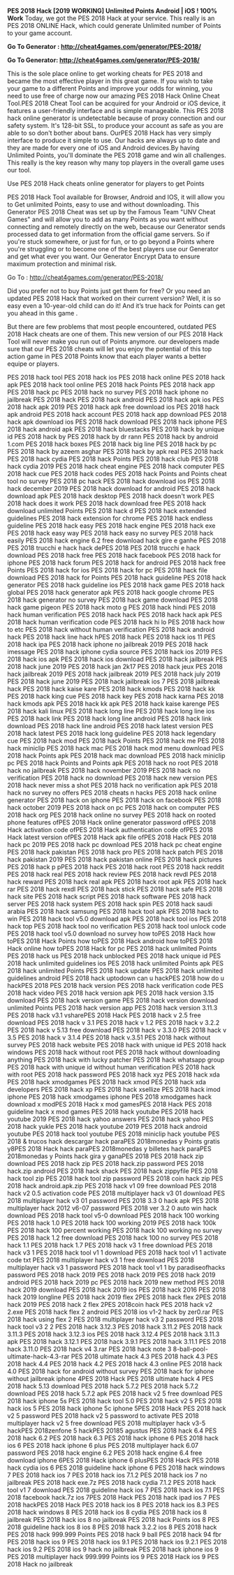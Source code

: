 <b>PES 2018 Hack [2019 WORKING] Unlimited Points Android | iOS ! 100% Work</b>
Today, we got the PES 2018 Hack at your service. This really is an PES 2018 ONLINE Hack, which could generate Unlimited number of Points to your game account. 

<b>Go To Generator : http://cheat4games.com/generator/PES-2018/ 

Go To Generator: http://cheat4games.com/generator/PES-2018/ </b>

This is the sole place online to get working cheats for PES 2018 and became the most effective player in this great game. If you wish to take your game to a different Points and improve your odds for winning, you need to use free of charge now our amazing PES 2018 Hack Online Cheat Tool.PES 2018 Cheat Tool can be acquired for your Android or iOS device, it features a user-friendly interface and is simple manageable. This PES 2018 hack online generator is undetectable because of proxy connection and our safety system. It's 128-bit SSL, to produce your account as safe as you are able to so don't bother about bans. OurPES 2018 Hack has very simply interface to produce it simple to use. Our hacks are always up to date and they are made for every one of iOS and Android devices.By having Unlimited Points, you'll dominate the PES 2018 game and win all challenges. This really is the key reason why many top players in the overall game uses our tool.


Use PES 2018 Hack cheats online generator for players to get Points

PES 2018 Hack Tool available for Browser, Android and IOS, it will allow you to Get unlimited Points, easy to use and without downloading.
This Generator PES 2018 Cheat was set up by the Famous Team "UNV Cheat Games" and will allow you to add as many Points as you want without connecting and remotely directly on the web, because our Generator sends processed data to get information from the official game servers.
So if you're stuck somewhere, or just for fun, or to go beyond a Points where you're struggling or to become one of the best players use our Generator and get what ever you want. Our Generator Encrypt Data to ensure maximum protection and minimal risk.

Go To : http://cheat4games.com/generator/PES-2018/

Did you prefer not to buy Points just get them for free? Or you need an updated PES 2018 Hack that worked on their current version? Well, it is so easy even a 10-year-old child can do it!
And it’s true hack for Points can get you ahead in this game .

But there are few problems that most people encountered, outdated PES 2018 Hack cheats are one of them. This new version of our PES 2018 Hack Tool will never make you run out of Points anymore. our developers made sure that our PES 2018 cheats will let you enjoy the potential of this top action game in PES 2018 Points know that each player wants a better equipe or players.


PES 2018 hack tool
PES 2018 hack ios
PES 2018 hack online
PES 2018 hack apk
PES 2018 hack tool online
PES 2018 hack Points
PES 2018 hack app
PES 2018 hack pc
PES 2018 hack no survey
PES 2018 hack iphone no jailbreak
PES 2018 hack
PES 2018 hack android
PES 2018 hack apk ios
PES 2018 hack apk 2019
PES 2018 hack apk free download ios
PES 2018 hack apk android
PES 2018 hack account
PES 2018 hack app download
PES 2018 hack apk download ios
PES 2018 hack download
PES 2018 hack iphone
PES 2018 hack android apk
PES 2018 hack bluestacks
PES 2018 hack by unique id
PES 2018 hack by
PES 2018 hack by dr rann
PES 2018 hack by android 1.com
PES 2018 hack boxes
PES 2018 hack big line
PES 2018 hack by pc
PES 2018 hack by azeem asghar
PES 2018 hack by apk real
PES 2018 hack
PES 2018 hack cydia
PES 2018 hack Points
PES 2018 hack club
PES 2018 hack cydia 2019
PES 2018 hack cheat engine
PES 2018 hack computer
PES 2018 hack cue
PES 2018 hack codes
PES 2018 hack Points and Points cheat tool no survey
PES 2018 pc hack
PES 2018 hack download ios
PES 2018 hack december 2019
PES 2018 hack download for android
PES 2018 hack download apk
PES 2018 hack desktop
PES 2018 hack doesn't work
PES 2018 hack does it work
PES 2018 hack download free
PES 2018 hack download unlimited Points
PES 2018 hack d
PES 2018 hack extended guidelines
PES 2018 hack extension for chrome
PES 2018 hack endless guideline
PES 2018 hack easy
PES 2018 hack engine
PES 2018 hack exe
PES 2018 hack easy way
PES 2018 hack easy no survey
PES 2018 hack easily
PES 2018 hack engine 6.2 free download
hack gire e ganhe PES 2018
PES 2018 trucchi e hack
hack dePES 2018
PES 2018 trucchi e hack download
PES 2018 hack free
PES 2018 hack facebook
PES 2018 hack for iphone
PES 2018 hack forum
PES 2018 hack for android
PES 2018 hack free Points
PES 2018 hack for ios
PES 2018 hack for pc
PES 2018 hack file download
PES 2018 hack for Points
PES 2018 hack guideline
PES 2018 hack generator
PES 2018 hack guideline ios
PES 2018 hack game
PES 2018 hack global
PES 2018 hack generator apk
PES 2018 hack google chrome
PES 2018 hack generator no survey
PES 2018 hack game download
PES 2018 hack game pigeon
PES 2018 hack moto g
PES 2018 hack hindi
PES 2018 hack human verification
PES 2018 hack hack
PES 2018 hack hack apk
PES 2018 hack human verification code
PES 2018 hack hi lo
PES 2018 hack how to etc
PES 2018 hack without human verification
PES 2018 hack android hack
PES 2018 hack line hack
hPES 2018 hack
PES 2018 hack ios 11
PES 2018 hack ipa
PES 2018 hack iphone no jailbreak 2019
PES 2018 hack imessage
PES 2018 hack iphone cydia source
PES 2018 hack ios 2019
PES 2018 hack ios apk
PES 2018 hack ios download
PES 2018 hack jailbreak
PES 2018 hack june 2019
PES 2018 hack jan 2k17
PES 2018 hack jeux
PES 2018 hack jailbreak 2019
PES 2018 hack jailbreak 2019
PES 2018 hack july 2019
PES 2018 hack june 2019
PES 2018 hack jailbreak ios 7
PES 2018 jailbreak hack
PES 2018 hack kaise kare
PES 2018 hack kmods
PES 2018 hack kk
PES 2018 hack king cue
PES 2018 hack key
PES 2018 hack karna
PES 2018 hack kmods apk
PES 2018 hack kk apk
PES 2018 hack kaise karenge
PES 2018 hack kali linux
PES 2018 hack long line
PES 2018 hack long line ios
PES 2018 hack link
PES 2018 hack long line android
PES 2018 hack link download
PES 2018 hack line android
PES 2018 hack latest version
PES 2018 hack latest
PES 2018 hack long guideline
PES 2018 hack legendary cue
PES 2018 hack mod
PES 2018 hack Points
PES 2018 hack me
PES 2018 hack miniclip
PES 2018 hack mac
PES 2018 hack mod menu download
PES 2018 hack Points apk
PES 2018 hack mac download
PES 2018 hack miniclip pc
PES 2018 hack Points and Points apk
PES 2018 hack no root
PES 2018 hack no jailbreak
PES 2018 hack november 2019
PES 2018 hack no verification
PES 2018 hack no download
PES 2018 hack new version
PES 2018 hack never miss a shot
PES 2018 hack no verification apk
PES 2018 hack no survey no offers
PES 2018 cheats n hacks
PES 2018 hack online generator
PES 2018 hack on iphone
PES 2018 hack on facebook
PES 2018 hack october 2019
PES 2018 hack on pc
PES 2018 hack on computer
PES 2018 hack org
PES 2018 hack online no survey
PES 2018 hack on rooted phone
features ofPES 2018 Hack online generator
password ofPES 2018 Hack
activation code ofPES 2018 Hack
authentication code ofPES 2018 Hack
latest version ofPES 2018 Hack
apk file ofPES 2018 Hack
PES 2018 hack pc 2019
PES 2018 hack pc download
PES 2018 hack pc cheat engine
PES 2018 hack pakistan
PES 2018 hack pro
PES 2018 hack patch
PES 2018 hack pakistan 2019
PES 2018 hack pakistan online
PES 2018 hack pictures
PES 2018 hack p
pPES 2018 hack
PES 2018 hack root
PES 2018 hack reddit
PES 2018 hack real
PES 2018 hack review
PES 2018 hack revdl
PES 2018 hack reward
PES 2018 hack real apk
PES 2018 hack root apk
PES 2018 hack rar
PES 2018 hack rexdl
PES 2018 hack stick
PES 2018 hack safe
PES 2018 hack site
PES 2018 hack script
PES 2018 hack software
PES 2018 hack server
PES 2018 hack system
PES 2018 hack spin
PES 2018 hack saudi arabia
PES 2018 hack samsung
PES 2018 hack tool apk
PES 2018 hack to win
PES 2018 hack tool v5.0 download apk
PES 2018 hack tool ios
PES 2018 hack top
PES 2018 hack tool no verification
PES 2018 hack tool unlock code
PES 2018 hack tool v5.0 download no survey
how toPES 2018 Hack
how toPES 2018 Hack Points
how toPES 2018 Hack android
how toPES 2018 Hack online
how toPES 2018 Hack for pc
PES 2018 hack unlimited Points
PES 2018 hack us
PES 2018 hack unblocked
PES 2018 hack unique id
PES 2018 hack unlimited guidelines ios
PES 2018 hack unlimited Points apk
PES 2018 hack unlimited Points
PES 2018 hack update
PES 2018 hack unlimited guidelines android
PES 2018 hack uptodown
can u hackPES 2018
how do u hackPES 2018
PES 2018 hack version
PES 2018 hack verification code
PES 2018 hack video
PES 2018 hack version apk
PES 2018 hack version 3.15 download
PES 2018 hack version game
PES 2018 hack version download unlimited Points
PES 2018 hack version app
PES 2018 hack version 3.11.3
PES 2018 hack v3.1
vsharePES 2018 Hack
PES 2018 hack v 2.5 free download
PES 2018 hack v 3.1
PES 2018 hack v 1.2
PES 2018 hack v 3.2.2
PES 2018 hack v 5.13 free download
PES 2018 hack v 3.3.0
PES 2018 hack v 3.5
PES 2018 hack v 3.1.4
PES 2018 hack v.3.51
PES 2018 hack without survey
PES 2018 hack website
PES 2018 hack with unique id
PES 2018 hack windows
PES 2018 hack without root
PES 2018 hack without downloading anything
PES 2018 hack with lucky patcher
PES 2018 hack whatsapp group
PES 2018 hack with unique id without human verification
PES 2018 hack with root
PES 2018 hack password
PES 2018 hack xyz
PES 2018 hack xda
PES 2018 hack xmodgames
PES 2018 hack xmod
PES 2018 hack xda developers
PES 2018 hack xp
PES 2018 hack xsellize
PES 2018 hack imod iphone
PES 2018 hack xmodgames iphone
PES 2018 xmodgames hack download
x modPES 2018 Hack
x mod gamesPES 2018 Hack
PES 2018 guideline hack x mod games
PES 2018 hack youtube
PES 2018 hack youtube 2019
PES 2018 hack yahoo answers
PES 2018 hack yahoo
PES 2018 hack yukle
PES 2018 hack youtube 2019
PES 2018 hack android youtube
PES 2018 hack tool youtube
PES 2018 miniclip hack youtube
PES 2018 & trucos hack descargar
hack paraPES 2018monedas y Points gratis
y8PES 2018 Hack
hack paraPES 2018monedas y billetes
hack paraPES 2018monedas y Points
hack gira y ganaPES 2018
PES 2018 hack zip download
PES 2018 hack zip
PES 2018 hack.zip password
PES 2018 hack.zip android
PES 2018 hack shack
PES 2018 hack zippyfile
PES 2018 hack tool zip
PES 2018 hack tool zip password
PES 2018 coin hack zip
PES 2018 hack android.apk.zip
PES 2018 hack v1 09 free download
PES 2018 hack v2 0.5 activation code
PES 2018 multiplayer hack v3 01 download
PES 2018 multiplayer hack v3 01 password
PES 2018 3.3 0 hack apk
PES 2018 multiplayer hack 2012 v6-07 password
PES 2018 ver 3.2 0 auto win hack download
PES 2018 hack tool v5-0 download
PES 2018 hack 100 working
PES 2018 hack 1.0
PES 2018 hack 100 working 2019
PES 2018 hack 100k
PES 2018 hack 100 percent working
PES 2018 hack 100 working no survey
PES 2018 hack 1.2 free download
PES 2018 hack 100 no survey
PES 2018 hack 1.1
PES 2018 hack 1.7
PES 2018 hack v3 1 free download
PES 2018 hack v3 1
PES 2018 hack tool v1 1 download
PES 2018 hack tool v1 1 activate code txt
PES 2018 multiplayer hack v3 1 free download
PES 2018 multiplayer hack v3 1 password
PES 2018 hack tool v1 1 by paradiseofhacks password
PES 2018 hack 2019
PES 2018 hack 2019
PES 2018 hack 2019 android
PES 2018 hack 2019 pc
PES 2018 hack 2019 new method
PES 2018 hack 2019 download
PES 2018 hack 2019 ios
PES 2018 hack 2016
PES 2018 hack 2019 longline
PES 2018 hack 2019
flex 2PES 2018 hack
flex 2PES 2018 hack 2019
PES 2018 hack 2
flex 2PES 2018coin hack
PES 2018 hack v2 2.exe
PES 2018 hack flex 2 android
PES 2018 ios v1-2 hack by zer0.rar
PES 2018 hack using flex 2
PES 2018 multiplayer hack v3 2 password
PES 2018 hack tool v3 2 2
PES 2018 hack 3.12.3
PES 2018 hack 3.11.2
PES 2018 hack 3.11.3
PES 2018 hack 3.12.3 ios
PES 2018 hack 3.12.4
PES 2018 hack 3.11.3 apk
PES 2018 hack 3.12.1
PES 2018 hack 3.9.1
PES 2018 hack 3.11.1
PES 2018 hack 3.11.0
PES 2018 hack v4 3.rar
PES 2018 hack note 3
8-ball-pool-ultimate-hack-4.3-rar
PES 2018 ultimate hack 4.3
PES 2018 hack 4.3
PES 2018 hack 4.4
PES 2018 hack 4.2
PES 2018 hack 4.3 online
PES 2018 hack 4.0
PES 2018 hack for android without survey
PES 2018 hack for iphone without jailbreak
iphone 4PES 2018 Hack
PES 2018 ultimate hack 4
PES 2018 hack 5.13 download
PES 2018 hack 5.7.2
PES 2018 hack 5.7.2 download
PES 2018 hack 5.7.2 apk
PES 2018 hack v2 5 free download
PES 2018 hack iphone 5s
PES 2018 hack tool 5.0
PES 2018 hack v2 5
PES 2018 hack ios 5
PES 2018 hack iphone 5c
iphone 5PES 2018 Hack
PES 2018 hack v2 5 password
PES 2018 hack v2 5 password to activate
PES 2018 multiplayer hack v2 5 free download
PES 2018 multiplayer hack v3-5
hackPES 2018zenfone 5
hackPES 20185 agustus
PES 2018 hack 6.4
PES 2018 hack 6.2
PES 2018 hack 6.3
PES 2018 hack iphone 6
PES 2018 hack ios 6
PES 2018 hack iphone 6 plus
PES 2018 multiplayer hack 6.07 password
PES 2018 hack engine 6.2
PES 2018 hack engine 6.4 free download
iphone 6PES 2018 Hack
iphone 6 plusPES 2018 Hack
PES 2018 hack cydia ios 6
PES 2018 guideline hack iphone 6
PES 2018 hack windows 7
PES 2018 hack ios 7
PES 2018 hack ios 7.1.2
PES 2018 hack ios 7 no jailbreak
PES 2018 hack exe.7z
PES 2018 hack cydia 7.1.2
PES 2018 hack tool v1 7 download
PES 2018 guideline hack ios 7
PES 2018 hack ios 7.1
PES 2018 facebook hack.7z
ios 7PES 2018 Hack
PES 2018 hack ipad ios 7
PES 2018 hackPES 2018 Hack
PES 2018 hack ios 8
PES 2018 hack ios 8.3
PES 2018 hack windows 8
PES 2018 hack ios 8 cydia
PES 2018 hack ios 8 jailbreak
PES 2018 hack ios 8 no jailbreak
PES 2018 hack Points ios 8
PES 2018 guideline hack ios 8
ios 8 PES 2018 hack 3.2.2
ios 8 PES 2018 hack
PES 2018 hack 999.999 Points
PES 2018 hack 9 ball
PES 2018 hack 94 fbr
PES 2018 hack ios 9
PES 2018 hack ios 9.1
PES 2018 hack ios 9.2.1
PES 2018 hack ios 9.2
PES 2018 ios 9 hack no jailbreak
PES 2018 hack iphone ios 9
PES 2018 multiplayer hack 999.999 Points
ios 9 PES 2018 Hack
ios 9 PES 2018 Hack no jailbreak



